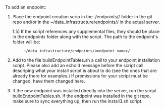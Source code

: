 To add an endpoint:

1) Place the endpoint creation scrip in the ./endpoints/<endpoint name>/ folder in the git repo and/or in the ~/data_infrastructure/endpoints/<endpoint name>/ in the actual server.

	1.5) 	If the script references any supplemental files, they should be place in the endpoints folder along with the script. 
			The path to the endpoint's folder will be:
			
			~/data_infrastructure/endpoints/<endpoint name>/
			
2)	Add to the file buildEndpointTables.sh a call to your endpoint installation script. Please also add an echo'd message before the script call descriping what your install script is about to do (see the ones that are already there for examples.) If premissions for your script must be changed, have them changed here. 

3) If the new endpoint was installed directly into the server, run the script buildEndpointTables.sh. If the endpoint was installed in the git repo, make sure to sync everything up, then run the install3.sh script. 
